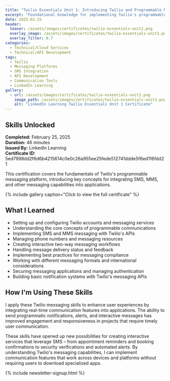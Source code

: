 ```yaml
---
title: "Twilio Essentials Unit 1: Introducing Twilio and Programmable Messaging"
excerpt: "Foundational knowledge for implementing Twilio's programmable messaging APIs to create powerful, interactive communication experiences"
date: 2025-02-25
header:
  teaser: /assets/images/certificates/twilio-essentials-unit1.png
  overlay_image: /assets/images/certificates/twilio-essentials-unit1.png
  overlay_filter: 0.7
categories:
  - Technical/Cloud Services
  - Technical/API Development
tags:
  - Twilio
  - Messaging Platforms
  - SMS Integration
  - API Development
  - Communication Tools
  - LinkedIn Learning
gallery:
  - url: /assets/images/certificates/twilio-essentials-unit1.png
    image_path: /assets/images/certificates/twilio-essentials-unit1.png
    alt: "LinkedIn Learning Twilio Essentials Unit 1 Certificate"
---
```


## Skills Unlocked

**Completed:** February 25, 2025  
**Duration:** 46 minutes  
**Issued By:** LinkedIn Learning  
**Certificate ID:** 5ed7998dd2f6d6b4215614c0e0c26a955ee25fede512741ddde5f6ed116fdd21

This certification covers the fundamentals of Twilio's programmable messaging platform, introducing key concepts for integrating SMS, MMS, and other messaging capabilities into applications.

{% include gallery caption="Click to view the full certificate" %}

## What I Learned

* Setting up and configuring Twilio accounts and messaging services
* Understanding the core concepts of programmable communications
* Implementing SMS and MMS messaging with Twilio's APIs
* Managing phone numbers and messaging resources
* Creating interactive two-way messaging workflows
* Handling message delivery status and feedback
* Implementing best practices for messaging compliance
* Working with different messaging formats and international considerations
* Securing messaging applications and managing authentication
* Building basic notification systems with Twilio's messaging APIs

## How I'm Using These Skills

I apply these Twilio messaging skills to enhance user experiences by integrating real-time communication features into applications. The ability to send programmatic notifications, alerts, and interactive messages has improved engagement and responsiveness in projects that require timely user communication.

These skills have opened up new possibilities for creating interactive services that leverage SMS – from appointment reminders and booking confirmations to security verifications and automated alerts. By understanding Twilio's messaging capabilities, I can implement communication features that work across devices and platforms without requiring users to download specialized apps.

{% include newsletter-signup.html %}